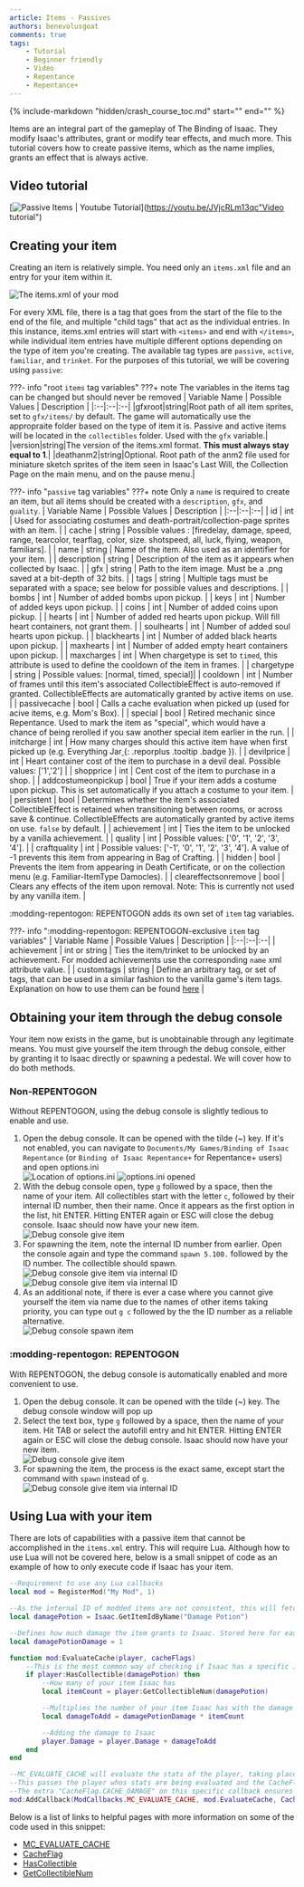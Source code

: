 ```yaml
---
article: Items - Passives
authors: benevolusgoat
comments: true
tags:
    - Tutorial
    - Beginner friendly
    - Video
    - Repentance
    - Repentance+
---
```


{% include-markdown "hidden/crash_course_toc.md" start="<!-- start -->" end="<!-- end -->" %}

Items are an integral part of the gameplay of The Binding of Isaac. They modify Isaac's attributes, grant or modify tear effects, and much more. This tutorial covers how to create passive items, which as the name implies, grants an effect that is always active.

## Video tutorial
[![Passive Items | Youtube Tutorial](https://img.youtube.com/vi/JVjcRLm13qc/0.jpg)](https://youtu.be/JVjcRLm13qc"Video tutorial")

## Creating your item
Creating an item is relatively simple. You need only an `items.xml` file and an entry for your item within it.

![The items.xml of your mod](../assets/passive_item/items_xml.png)

For every XML file, there is a tag that goes from the start of the file to the end of the file, and multiple "child tags" that act as the individual entries. In this instance, items.xml entries will start with `<items>` and end with `</items>`, while individual item entries have multiple different options depending on the type of item you're creating. The available tag types are `passive`, `active`, `familiar`, and `trinket`. For the purposes of this tutorial, we will be covering using `passive`:

???- info "root `items` tag variables"
	???+ note
		The variables in the items tag can be changed but should never be removed
	| Variable Name | Possible Values | Description |
	|:--|:--|:--|
	|gfxroot|string|Root path of all item sprites, set to `gfx/items/` by default. The game will automatically use the appropraite folder based on the type of item it is. Passive and active items will be located in the `collectibles` folder. Used with the `gfx` variable.|
	|version|string|The version of the items.xml format. **This must always stay equal to 1**.|
	|deathanm2|string|Optional. Root path of the anm2 file used for miniature sketch sprites of the item seen in Isaac's Last Will, the Collection Page on the main menu, and on the pause menu.|

???- info "`passive` tag variables"
	???+ note
		Only a `name` is required to create an item, but all items should be created with a `description`, `gfx`, and `quality`.
	| Variable Name | Possible Values | Description |
	|:--|:--|:--|
	| id | int | Used for associating costumes and death-portrait/collection-page sprites with an item. |
	| cache | string | Possible values : [firedelay, damage, speed, range, tearcolor, tearflag, color, size. shotspeed, all, luck, flying, weapon, familiars]. |
	| name | string | Name of the item. Also used as an identifier for your item. |
	| description | string | Description of the item as it appears when collected by Isaac. |
	| gfx | string | Path to the item image. Must be a .png saved at a bit-depth of 32 bits. |
	| tags | string | Multiple tags must be separated with a space; see below for possible values and descriptions. |
	| bombs | int | Number of added bombs upon pickup. |
	| keys | int | Number of added keys upon pickup. |
	| coins | int | Number of added coins upon pickup. |
	| hearts | int | Number of added red hearts upon pickup. Will fill heart containers, not grant them. |
	| soulhearts | int | Number of added soul hearts upon pickup. |
	| blackhearts | int | Number of added black hearts upon pickup. |
	| maxhearts | int | Number of added empty heart containers upon pickup. |
	| maxcharges | int | When chargetype is set to `timed`, this attribute is used to define the cooldown of the item in frames. |
	| chargetype | string | Possible values: [normal, timed, special]|
	| cooldown | int | Number of frames until this item's associated CollectibleEffect is auto-removed if granted. CollectibleEffects are automatically granted by active items on use. |
	| passivecache | bool | Calls a cache evaluation when picked up (used for acive items, e.g. Mom's Box). |
	| special | bool | Retired mechanic since Repentance. Used to mark the item as "special", which would have a chance of being rerolled if you saw another special item earlier in the run. |
	| initcharge | int | How many charges should this active item have when first picked up (e.g. Everything Jar[ ](#){: .reporplus .tooltip .badge }). |
	| devilprice | int | Heart container cost of the item to purchase in a devil deal. Possible values: ['1','2'] |
	| shopprice | int | Cent cost of the item to purchase in a shop. |
	| addcostumeonpickup | bool | True if your item adds a costume upon pickup. This is set automatically if you attach a costume to your item. |
	| persistent | bool | Determines whether the item's associated CollectibleEffect is retained when transitioning between rooms, or across save & continue. CollectibleEffects are automatically granted by active items on use. `false` by default. |
	| achievement | int | Ties the item to be unlocked by a vanilla achievement. |
	| quality | int | Possible values: ['0', '1', '2', '3', '4']. |
	| craftquality | int | Possible values: ['-1', '0', '1', '2', '3', '4']. A value of -1 prevents this item from appearing in Bag of Crafting. |
	| hidden | bool | Prevents the item from appearing in Death Certificate, or on the collection menu (e.g. Familiar-ItemType Damocles). |
	| cleareffectsonremove | bool | Clears any effects of the item upon removal. Note: This is currently not used by any vanilla item. |

:modding-repentogon: REPENTOGON adds its own set of `item` tag variables.

???- info ":modding-repentogon: REPENTOGON-exclusive `item` tag variables"
	| Variable Name | Possible Values | Description |
	|:--|:--|:--|
	| achievement | int or string | Ties the item/trinket to be unlocked by an achievement. For modded achievements use the corresponding `name` xml attribute value. |
	| customtags | string | Define an arbitrary tag, or set of tags, that can be used in a similar fashion to the vanilla game's item tags. Explanation on how to use them can be found [here](https://repentogon.com/xml/items.html#customtags) |

## Obtaining your item through the debug console
Your item now exists in the game, but is unobtainable through any legitimate means. You must give yourself the item through the debug console, either by granting it to Isaac directly or spawning a pedestal. We will cover how to do both methods.

### Non-REPENTOGON
Without REPENTOGON, using the debug console is slightly tedious to enable and use.

1. Open the debug console. It can be opened with the tilde (~) key. If it's not enabled, you can navigate to `Documents/My Games/Binding of Isaac Repentance` (or `Binding of Isaac Repentance+` for Repentance+ users) and open options.ini<br>
![Location of options.ini](../assets/passive_item/options_ini.png)
![options.ini opened](../assets/passive_item/options_ini_opened.png)
2. With the debug console open, type `g` followed by a space, then the name of your item. All collectibles start with the letter `c`, followed by their internal ID number, then their name. Once it appears as the first option in the list, hit ENTER. Hitting ENTER again or ESC will close the debug console. Isaac should now have your new item.<br>
![Debug console give item](../assets/passive_item/debug_console_rep_1.jpg)
3. For spawning the item, note the internal ID number from earlier. Open the console again and type the command `spawn 5.100.` followed by the ID number. The collectible should spawn.<br>
![Debug console give item via internal ID](../assets/passive_item/debug_console_rep_2.jpg)
![Debug console give item via internal ID](../assets/passive_item/debug_console_rep_3.jpg)
4. As an additional note, if there is ever a case where you cannot give yourself the item via name due to the names of other items taking priority, you can type out `g c` followed by the the ID number as a reliable alternative.<br>
![Debug console spawn item](../assets/passive_item/debug_console_rep_1a.jpg)

### :modding-repentogon: REPENTOGON
With REPENTOGON, the debug console is automatically enabled and more convenient to use.

1. Open the debug console. It can be opened with the tilde (~) key. The debug console window will pop up
2. Select the text box, type `g` followed by a space, then the name of your item. Hit TAB or select the autofill entry and hit ENTER. Hitting ENTER again or ESC will close the debug console. Isaac should now have your new item.<br>
![Debug console give item](../assets/passive_item/debug_console_rgon_1.jpg)
3. For spawning the item, the process is the exact same, except start the command with `spawn` instead of `g`.<br>
![Debug console give item via internal ID](../assets/passive_item/debug_console_rgon_2.jpg)

## Using Lua with your item
There are lots of capabilities with a passive item that cannot be accomplished in the `items.xml` entry. This will require Lua. Although how to use Lua will not be covered here, below is a small snippet of code as an example of how to only execute code if Isaac has your item.

```Lua
--Requirement to use any Lua callbacks
local mod = RegisterMod("My Mod", 1)

--As the internal ID of modded items are not consistent, this will fetch the ID for you.
local damagePotion = Isaac.GetItemIdByName("Damage Potion")

--Defines how much damage the item grants to Isaac. Stored here for easier access and a clear indicator as to what it's used for
local damagePotionDamage = 1

function mod:EvaluateCache(player, cacheFlags)
	--This is the most common way of checking if Isaac has a specific item.
	if player:HasCollectible(damagePotion) then
		--How many of your item Isaac has
		local itemCount = player:GetCollectibleNum(damagePotion)

		--Multiplies the number of your item Isaac has with the damage up. This means multiple of your item will stack the damage bonus!
		local damageToAdd = damagePotionDamage * itemCount

		--Adding the damage to Isaac
		player.Damage = player.Damage + damageToAdd
	end
end

--MC_EVALUATE_CACHE will evaluate the stats of the player, taking place AFTER all vanilla items.
--This passes the player whos stats are being evaluated and the CacheFlag, defining which stat is being evaluated
--The extra "CacheFlag.CACHE_DAMAGE" on this specific callback ensures that this code will ONLY run when evaluating damage
mod:AddCallback(ModCallbacks.MC_EVALUATE_CACHE, mod.EvaluateCache, CacheFlag.CACHE_DAMAGE)
```

Below is a list of links to helpful pages with more information on some of the code used in this snippet:

- [MC_EVALUATE_CACHE](https://wofsauge.github.io/IsaacDocs/rep/enums/ModCallbacks.html#mc_evaluate_cache)
- [CacheFlag](https://wofsauge.github.io/IsaacDocs/rep/enums/CacheFlag.html)
- [HasCollectible](https://wofsauge.github.io/IsaacDocs/rep/EntityPlayer.html#hascollectible)
- [GetCollectibleNum](https://wofsauge.github.io/IsaacDocs/rep/EntityPlayer.html#getcollectiblenum)